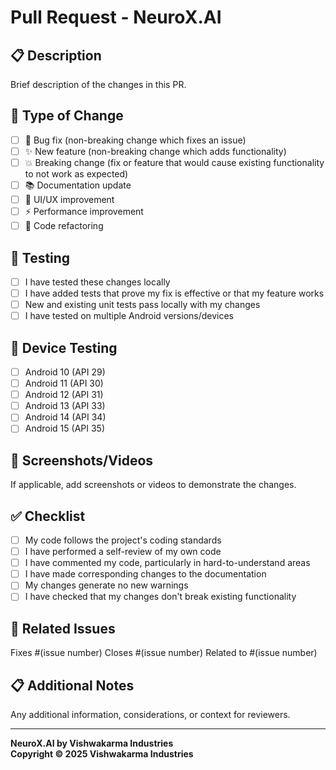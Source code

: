 # Pull Request - NeuroX.AI

## 📋 Description
Brief description of the changes in this PR.

## 🔄 Type of Change
- [ ] 🐛 Bug fix (non-breaking change which fixes an issue)
- [ ] ✨ New feature (non-breaking change which adds functionality)
- [ ] 💥 Breaking change (fix or feature that would cause existing functionality to not work as expected)
- [ ] 📚 Documentation update
- [ ] 🎨 UI/UX improvement
- [ ] ⚡ Performance improvement
- [ ] 🔧 Code refactoring

## 🧪 Testing
- [ ] I have tested these changes locally
- [ ] I have added tests that prove my fix is effective or that my feature works
- [ ] New and existing unit tests pass locally with my changes
- [ ] I have tested on multiple Android versions/devices

## 📱 Device Testing
- [ ] Android 10 (API 29)
- [ ] Android 11 (API 30)
- [ ] Android 12 (API 31)
- [ ] Android 13 (API 33)
- [ ] Android 14 (API 34)
- [ ] Android 15 (API 35)

## 📸 Screenshots/Videos
If applicable, add screenshots or videos to demonstrate the changes.

## ✅ Checklist
- [ ] My code follows the project's coding standards
- [ ] I have performed a self-review of my own code
- [ ] I have commented my code, particularly in hard-to-understand areas
- [ ] I have made corresponding changes to the documentation
- [ ] My changes generate no new warnings
- [ ] I have checked that my changes don't break existing functionality

## 🔗 Related Issues
Fixes #(issue number)
Closes #(issue number)
Related to #(issue number)

## 📋 Additional Notes
Any additional information, considerations, or context for reviewers.

---
**NeuroX.AI by Vishwakarma Industries**  
**Copyright © 2025 Vishwakarma Industries**
